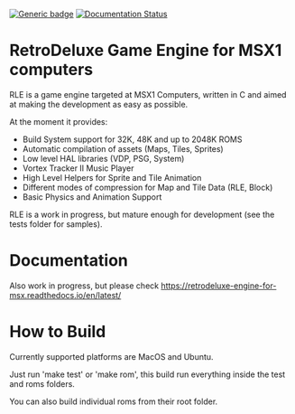 [![Generic badge](https://img.shields.io/badge/build-passing-green.svg)](https://shields.io/) [![Documentation Status](https://readthedocs.org/projects/retrodeluxe-engine-for-msx/badge/?version=latest)](https://retrodeluxe-engine-for-msx.readthedocs.io/en/latest/?badge=latest)

# RetroDeluxe Game Engine for MSX1 computers

RLE is a game engine targeted at MSX1 Computers, written in C and aimed at
making the development as easy as possible.

At the moment it provides:

* Build System support for 32K, 48K and up to 2048K ROMS
* Automatic compilation of assets (Maps, Tiles, Sprites)
* Low level HAL libraries (VDP, PSG, System)
* Vortex Tracker II Music Player
* High Level Helpers for Sprite and Tile Animation
* Different modes of compression for Map and Tile Data (RLE, Block)
* Basic Physics and Animation Support

RLE is a work in progress, but mature enough for development (see the tests folder for samples).

# Documentation

Also work in progress, but please check https://retrodeluxe-engine-for-msx.readthedocs.io/en/latest/

# How to Build

Currently supported platforms are MacOS and Ubuntu.

Just run 'make test' or 'make rom', this build run everything inside the test and roms folders.

You can also build individual roms from their root folder.
